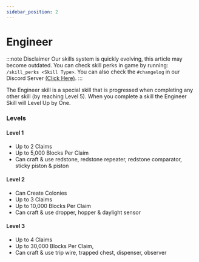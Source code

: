 ```yaml
---
sidebar_position: 2
---
```


# Engineer

:::note Disclaimer
Our skills system is quickly evolving, this article may become outdated. You can check skill perks in game by running: \
`/skill_perks <Skill Type>`. You can also check the `#changelog` in our Discord Server [(Click Here)](https://discord.gg/zcWwHgQyjN).
:::

The Engineer skill is a special skill that is progressed when completing any other skill (by reaching Level 5). When you complete a skill the Engineer Skill will Level Up by One.

### Levels

#### Level 1

- Up to 2 Claims
- Up to 5,000 Blocks Per Claim
- Can craft & use redstone, redstone repeater, redstone comparator, sticky piston & piston

#### Level 2

- Can Create Colonies
- Up to 3 Claims
- Up to 10,000 Blocks Per Claim
- Can craft & use dropper, hopper & daylight sensor

#### Level 3

- Up to 4 Claims
- Up to 30,000 Blocks Per Claim,
- Can craft & use trip wire, trapped chest, dispenser, observer
